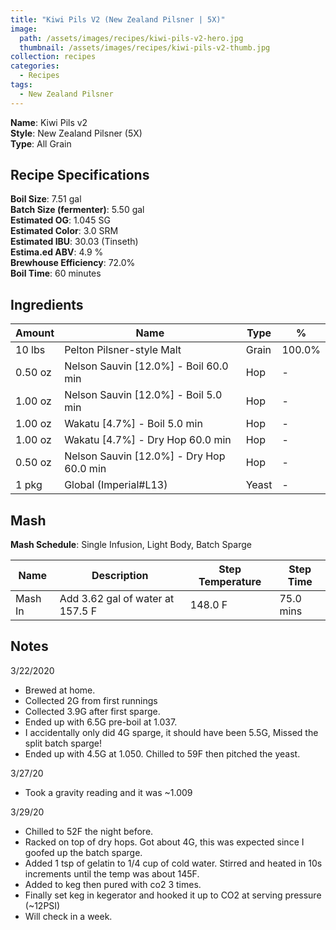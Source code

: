 ```yaml
---
title: "Kiwi Pils V2 (New Zealand Pilsner | 5X)"
image:
  path: /assets/images/recipes/kiwi-pils-v2-hero.jpg
  thumbnail: /assets/images/recipes/kiwi-pils-v2-thumb.jpg
collection: recipes
categories:
  - Recipes
tags:
  - New Zealand Pilsner
---
```


**Name**: Kiwi Pils v2<br />
**Style**: New Zealand Pilsner (5X)<br />
**Type**: All Grain

## Recipe Specifications

**Boil Size**: 7.51 gal<br />
**Batch Size (fermenter)**: 5.50 gal<br />
**Estimated OG**: 1.045 SG<br />
**Estimated Color**: 3.0 SRM<br />
**Estimated IBU**: 30.03 (Tinseth)<br />
**Estima.ed ABV**: 4.9 %<br />
**Brewhouse Efficiency**: 72.0%<br />
**Boil Time**: 60 minutes<br />

## Ingredients

| Amount  | Name                                     | Type  | %      |
| ------- | ---------------------------------------- | ----- | ------ |
| 10 lbs  | Pelton Pilsner-style Malt                | Grain | 100.0% |
| 0.50 oz | Nelson Sauvin [12.0%] - Boil 60.0 min    | Hop   | -      |
| 1.00 oz | Nelson Sauvin [12.0%] - Boil 5.0 min     | Hop   | -      |
| 1.00 oz | Wakatu [4.7%] - Boil 5.0 min             | Hop   | -      |
| 1.00 oz | Wakatu [4.7%] - Dry Hop 60.0 min         | Hop   | -      |
| 0.50 oz | Nelson Sauvin [12.0%] - Dry Hop 60.0 min | Hop   | -      |
| 1 pkg   | Global (Imperial#L13)                    | Yeast | -      |

## Mash

**Mash Schedule**: Single Infusion, Light Body, Batch Sparge

| Name    | Description                      | Step Temperature | Step Time |
| ------- | -------------------------------- | ---------------- | --------- |
| Mash In | Add 3.62 gal of water at 157.5 F | 148.0 F          | 75.0 mins |

## Notes

3/22/2020

- Brewed at home.
- Collected 2G from first runnings
- Collected 3.9G after first sparge.
- Ended up with 6.5G pre-boil at 1.037.
- I accidentally only did 4G sparge, it should have been 5.5G, Missed the split batch sparge!
- Ended up with 4.5G at 1.050. Chilled to 59F then pitched the yeast.

3/27/20

- Took a gravity reading and it was ~1.009

3/29/20

- Chilled to 52F the night before.
- Racked on top of dry hops. Got about 4G, this was expected since I goofed up the batch sparge.
- Added 1 tsp of gelatin to 1/4 cup of cold water. Stirred and heated in 10s increments until the temp was about 145F.
- Added to keg then pured with co2 3 times.
- Finally set keg in kegerator and hooked it up to CO2 at serving pressure (~12PSI)
- Will check in a week.
